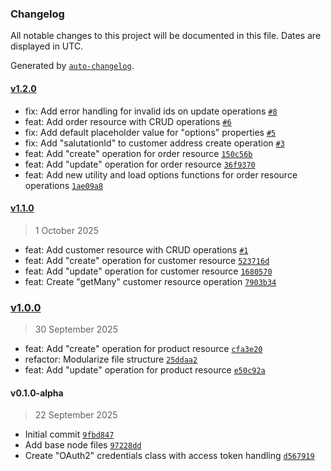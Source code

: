 ### Changelog

All notable changes to this project will be documented in this file. Dates are displayed in UTC.

Generated by [`auto-changelog`](https://github.com/CookPete/auto-changelog).

#### [v1.2.0](https://github.com/Fatjon-Gash1/n8n-nodes-shopware/compare/v1.1.0...v1.2.0)

- fix: Add error handling for invalid ids on update operations [`#8`](https://github.com/Fatjon-Gash1/n8n-nodes-shopware/pull/8)
-  feat: Add order resource with CRUD operations [`#6`](https://github.com/Fatjon-Gash1/n8n-nodes-shopware/pull/6)
- fix: Add default placeholder value for "options" properties [`#5`](https://github.com/Fatjon-Gash1/n8n-nodes-shopware/pull/5)
- fix: Add "salutationId" to customer address create operation [`#3`](https://github.com/Fatjon-Gash1/n8n-nodes-shopware/pull/3)
- feat: Add "create" operation for order resource [`150c56b`](https://github.com/Fatjon-Gash1/n8n-nodes-shopware/commit/150c56bc471017c4b3abb487e7618ec5cf15a800)
- feat: Add "update" operation for order resource [`36f9370`](https://github.com/Fatjon-Gash1/n8n-nodes-shopware/commit/36f937052583bf8d5cf55ea8f806c76b3716c144)
- feat: Add new utility and load options functions for  order resource operations [`1ae09a8`](https://github.com/Fatjon-Gash1/n8n-nodes-shopware/commit/1ae09a806847425c65af915602ae0c890d3981c5)

#### [v1.1.0](https://github.com/Fatjon-Gash1/n8n-nodes-shopware/compare/v1.0.0...v1.1.0)

> 1 October 2025

- feat: Add customer resource with CRUD operations [`#1`](https://github.com/Fatjon-Gash1/n8n-nodes-shopware/pull/1)
- feat: Add "create" operation for customer resource [`523716d`](https://github.com/Fatjon-Gash1/n8n-nodes-shopware/commit/523716d605fc5164647a8625284865c97dfca046)
- feat: Add "update" operation for customer resource [`1680570`](https://github.com/Fatjon-Gash1/n8n-nodes-shopware/commit/1680570494ef4a3565182a7099ded8434c9b7b2a)
- feat: Create "getMany" customer resource operation [`7903b34`](https://github.com/Fatjon-Gash1/n8n-nodes-shopware/commit/7903b342a25111c5c3ce1d58d40c35651f0a1f42)

### [v1.0.0](https://github.com/Fatjon-Gash1/n8n-nodes-shopware/compare/v0.1.0-alpha...v1.0.0)

> 30 September 2025

- feat: Add "create" operation for product resource [`cfa3e20`](https://github.com/Fatjon-Gash1/n8n-nodes-shopware/commit/cfa3e20bd1e01de8d6de5ff7b16f1ed29fa83a71)
- refactor: Modularize file structure [`25ddaa2`](https://github.com/Fatjon-Gash1/n8n-nodes-shopware/commit/25ddaa20c8607598bc4262e910caf51a91497700)
- feat: Add "update" operation for product resource [`e50c92a`](https://github.com/Fatjon-Gash1/n8n-nodes-shopware/commit/e50c92ab874c2a89b6520960373c4a8b6194d704)

#### v0.1.0-alpha

> 22 September 2025

- Initial commit [`9fbd847`](https://github.com/Fatjon-Gash1/n8n-nodes-shopware/commit/9fbd847afb430f13d24520f2ed7822685e1b7605)
- Add base node files [`97228dd`](https://github.com/Fatjon-Gash1/n8n-nodes-shopware/commit/97228dd679d32038357c6cd835acfddb1570942b)
- Create "OAuth2" credentials class with access token handling [`d567919`](https://github.com/Fatjon-Gash1/n8n-nodes-shopware/commit/d567919f9a77d7d048371b28f23e0c8b29d68899)
